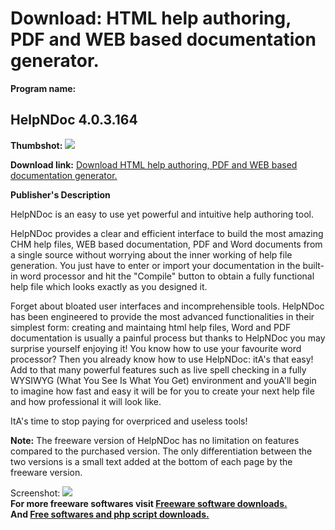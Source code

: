 # Download: HTML help authoring, PDF and WEB based documentation generator.

**Program name:**

## HelpNDoc 4.0.3.164

  
**Thumbshot:** ![](http://www.freewarefiles.com/screenshot/helpndoc2_md.gif)   
  
**Download link:** [Download HTML help authoring, PDF and WEB based documentation generator.](http://freesoftwares.boysofts.com/HelpNDoc-Personal-Edition_program_13144.html)  
  


**Publisher's Description**  
  


HelpNDoc is an easy to use yet powerful and intuitive help authoring tool. 

HelpNDoc provides a clear and efficient interface to build the most amazing CHM help files, WEB based documentation, PDF and Word documents from a single source without worrying about the inner working of help file generation. You just have to enter or import your documentation in the built-in word processor and hit the "Compile" button to obtain a fully functional help file which looks exactly as you designed it.

Forget about bloated user interfaces and incomprehensible tools. HelpNDoc has been engineered to provide the most advanced functionalities in their simplest form: creating and maintaing html help files, Word and PDF documentation is usually a painful process but thanks to HelpNDoc you may surprise yourself enjoying it! You know how to use your favourite word processor? Then you already know how to use HelpNDoc: itA's that easy! Add to that many powerful features such as live spell checking in a fully WYSIWYG (What You See Is What You Get) environment and youA'll begin to imagine how fast and easy it will be for you to create your next help file and how professional it will look like.

ItA's time to stop paying for overpriced and useless tools!

**Note:** The freeware version of HelpNDoc has no limitation on features compared to the purchased version. The only differentiation between the two versions is a small text added at the bottom of each page by the freeware version. 

  
  
Screenshot: ![](http://www.freewarefiles.com/screenshot/helpndoc2.gif)   
**For more freeware softwares visit [Freeware software downloads.](http://freesoftwares.boysofts.com/)**   
**And [Free softwares and php script downloads.](http://www.boysofts.com/)**
